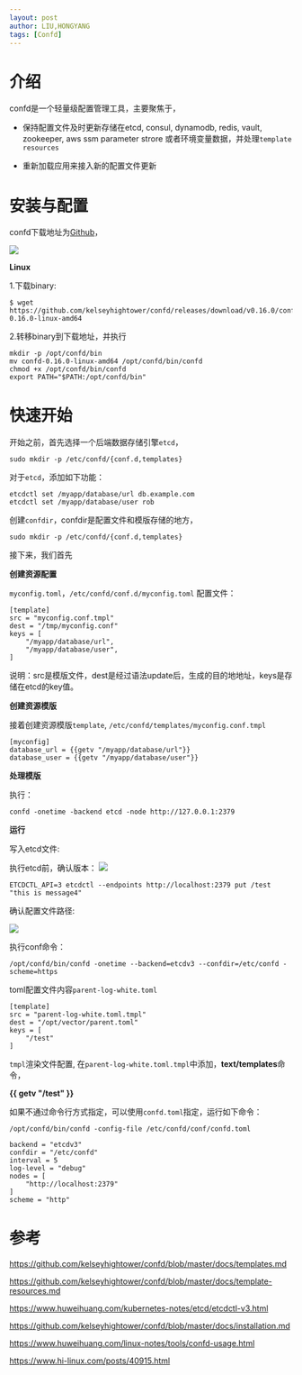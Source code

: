```yaml
---
layout: post
author: LIU,HONGYANG
tags: [Confd]
---
```


# 介绍

confd是一个轻量级配置管理工具，主要聚焦于，
- 保持配置文件及时更新存储在etcd, consul, dynamodb, redis, vault, zookeeper, aws ssm parameter strore
或者环境变量数据，并处理`template resources`

- 重新加载应用来接入新的配置文件更新

# 安装与配置

confd下载地址为[Github](https://github.com/kelseyhightower/confd/releases)，

![](https://tva1.sinaimg.cn/large/e6c9d24ely1h097ydbny7j219m0g6taf.jpg)

**Linux**

1.下载binary:
```shell
$ wget https://github.com/kelseyhightower/confd/releases/download/v0.16.0/confd-0.16.0-linux-amd64
```

2.转移binary到下载地址，并执行

```shell
mkdir -p /opt/confd/bin
mv confd-0.16.0-linux-amd64 /opt/confd/bin/confd
chmod +x /opt/confd/bin/confd
export PATH="$PATH:/opt/confd/bin"
```

# 快速开始

开始之前，首先选择一个后端数据存储引擎`etcd`，



```shell
sudo mkdir -p /etc/confd/{conf.d,templates}
```

对于`etcd`，添加如下功能：
```shell
etcdctl set /myapp/database/url db.example.com
etcdctl set /myapp/database/user rob
```


创建`confdir`，confdir是配置文件和模版存储的地方，

```shell
sudo mkdir -p /etc/confd/{conf.d,templates}
```

接下来，我们首先

**创建资源配置**

`myconfig.toml`，`/etc/confd/conf.d/myconfig.toml`
配置文件：
```shell
[template]
src = "myconfig.conf.tmpl"
dest = "/tmp/myconfig.conf"
keys = [
    "/myapp/database/url",
    "/myapp/database/user",
]
```
说明：src是模版文件，dest是经过语法update后，生成的目的地地址，keys是存储在etcd的key值。

**创建资源模版**


接着创建资源模版`template`, `/etc/confd/templates/myconfig.conf.tmpl`
```shell
[myconfig]
database_url = {{getv "/myapp/database/url"}}
database_user = {{getv "/myapp/database/user"}}
```

**处理模版**

执行：

```shell
confd -onetime -backend etcd -node http://127.0.0.1:2379
```

**运行**

写入etcd文件:

执行etcd前，确认版本：
![](https://tva1.sinaimg.cn/large/e6c9d24ely1h09kstncq4j20je038glp.jpg)

```shell
ETCDCTL_API=3 etcdctl --endpoints http://localhost:2379 put /test "this is message4"
```
确认配置文件路径:

![](https://tva1.sinaimg.cn/large/e6c9d24ely1h09kvnxrsfj20j60bo3zo.jpg)

执行conf命令：

```shell
/opt/confd/bin/confd -onetime --backend=etcdv3 --confdir=/etc/confd -scheme=https
```

toml配置文件内容`parent-log-white.toml`

```shell
[template]
src = "parent-log-white.toml.tmpl"
dest = "/opt/vector/parent.toml"
keys = [
	"/test"
]
```

`tmpl`渲染文件配置,
在`parent-log-white.toml.tmpl`中添加，**text/templates**命令，

**{{ getv "/test" }}**



如果不通过命令行方式指定，可以使用`confd.toml`指定，运行如下命令：

```shell
/opt/confd/bin/confd -config-file /etc/confd/conf/confd.toml
```

```shell
backend = "etcdv3"
confdir = "/etc/confd"
interval = 5
log-level = "debug"
nodes = [
	"http://localhost:2379"
]
scheme = "http"
```

# 参考
https://github.com/kelseyhightower/confd/blob/master/docs/templates.md

https://github.com/kelseyhightower/confd/blob/master/docs/template-resources.md

https://www.huweihuang.com/kubernetes-notes/etcd/etcdctl-v3.html

https://github.com/kelseyhightower/confd/blob/master/docs/installation.md

https://www.huweihuang.com/linux-notes/tools/confd-usage.html

https://www.hi-linux.com/posts/40915.html
